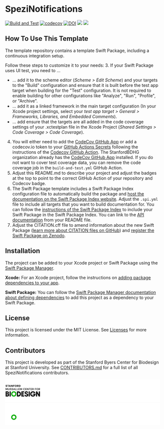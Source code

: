 <!--
                  
This source file is part of the SpeziNotifications open source project

SPDX-FileCopyrightText: 2024 Stanford University and the project authors (see CONTRIBUTORS.md)

SPDX-License-Identifier: MIT
             
-->

# SpeziNotifications

[![Build and Test](https://github.com/StanfordBDHG/SwiftPackageTemplate/actions/workflows/build-and-test.yml/badge.svg)](https://github.com/StanfordBDHG/SwiftPackageTemplate/actions/workflows/build-and-test.yml)
[![codecov](https://codecov.io/gh/StanfordBDHG/SwiftPackageTemplate/branch/main/graph/badge.svg?token=X7BQYSUKOH)](https://codecov.io/gh/StanfordBDHG/SwiftPackageTemplate)
[![DOI](https://zenodo.org/badge/573230182.svg)](https://zenodo.org/badge/latestdoi/573230182)
[![](https://img.shields.io/endpoint?url=https%3A%2F%2Fswiftpackageindex.com%2Fapi%2Fpackages%2FStanfordBDHG%2FSwiftPackageTemplate%2Fbadge%3Ftype%3Dswift-versions)](https://swiftpackageindex.com/StanfordBDHG/SwiftPackageTemplate)
[![](https://img.shields.io/endpoint?url=https%3A%2F%2Fswiftpackageindex.com%2Fapi%2Fpackages%2FStanfordBDHG%2FSwiftPackageTemplate%2Fbadge%3Ftype%3Dplatforms)](https://swiftpackageindex.com/StanfordBDHG/SwiftPackageTemplate)


## How To Use This Template

The template repository contains a template Swift Package, including a continuous integration setup. 

Follow these steps to customize it to your needs: 
3. If your Swift Package uses UI test, you need to ...
   - ... add it to the scheme editor (*Scheme > Edit Scheme*) and your targets to the "Build" configuration and ensure that it is built before the test app target when building for the "Test" configuration. It is not required to enable building for other configurations like "Analyze", "Run", "Profile", or "Archive".
   - ... add it as a linked framework in the main target configuration (In your Xcode project settings, select your *test app target > General > Frameworks, Libraries, and Embedded Comments*).
   - ... add ensure that the targets are all added in the code coverage settings of your .xctestplan file in the Xcode Project (*Shared Settings > Code Coverage > Code Coverage*).
4. You will either need to add the [CodeCov GitHub App](https://github.com/apps/codecov) or add a codecov.io token to your [GitHub Actions Secrets](https://docs.github.com/en/actions/security-guides/encrypted-secrets#creating-encrypted-secrets-for-an-environment) following the instructions of the [Codecov GitHub Action](https://github.com/marketplace/actions/codecov#usage). The StanfordBDHG organization already has the [CodeCov GitHub App](https://github.com/apps/codecov) installed. If you do not want to cover test coverage data, you can remove the code coverage job in the `build-and-test.yml` GitHub Action.
5. Adjust this README.md to describe your project and adjust the badges at the top to point to the correct GitHub Action of your repository and Codecov badge.
6. The Swift Package template includes a Swift Package Index configuration file to automatically build the package and [host the documentation on the Swift Package Index website](https://blog.swiftpackageindex.com/posts/auto-generating-auto-hosting-and-auto-updating-docc-documentation/). Adjust the `.spi.yml` file to include all targets that you want to build documentation for. You can follow the [instructions of the Swift Package Index](https://swiftpackageindex.com/add-a-package) to include your Swift Package in the Swift Package Index. You can link to the [API documentation](https://swiftpackageindex.com/StanfordBDHG/SwiftPackageTemplate/documentation) from your README file.
7. Adjust the CITATION.cff file to amend information about the new Swift Package ([learn more about CITATION files on GitHub](https://docs.github.com/en/repositories/managing-your-repositorys-settings-and-features/customizing-your-repository/about-citation-files)) and [register the Swift Package on Zenodo](https://docs.github.com/en/repositories/archiving-a-github-repository/referencing-and-citing-content). 


## Installation

The project can be added to your Xcode project or Swift Package using the [Swift Package Manager](https://github.com/apple/swift-package-manager).

**Xcode:** For an Xcode project, follow the instructions on [adding package dependencies to your app](https://developer.apple.com/documentation/xcode/adding-package-dependencies-to-your-app).

**Swift Package:** You can follow the [Swift Package Manager documentation about defining dependencies](https://github.com/apple/swift-package-manager/blob/main/Documentation/Usage.md#defining-dependencies) to add this project as a dependency to your Swift Package.


## License
This project is licensed under the MIT License. See [Licenses](https://github.com/StanfordBDHG/SpeziNotifications/tree/main/LICENSES) for more information.


## Contributors
This project is developed as part of the Stanford Byers Center for Biodesign at Stanford University.
See [CONTRIBUTORS.md](https://github.com/StanfordBDHG/SpeziNotifications/tree/main/CONTRIBUTORS.md) for a full list of all SpeziNotifications contributors.

![Stanford Byers Center for Biodesign Logo](https://raw.githubusercontent.com/StanfordBDHG/.github/main/assets/biodesign-footer-light.png#gh-light-mode-only)
![Stanford Byers Center for Biodesign Logo](https://raw.githubusercontent.com/StanfordBDHG/.github/main/assets/biodesign-footer-dark.png#gh-dark-mode-only)
